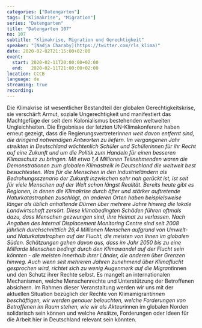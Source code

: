 ```yaml
---
categories: ["Datengarten"]
tags: ["Klimakrise", "Migration"]
series: "Datengarten"
title: "Datengarten 107"
no: 107
subtitle: "Klimakrise, Migration und Gerechtigkeit"
speaker: "[Nadja Charaby](https://twitter.com/rls_klima)"
date: 2020-02-02T21:15:00+02:00
event:
  start: 2020-02-11T20:00:00+02:00
  end:   2020-02-11T21:00:00+02:00
location: CCCB
language: de
streaming: true
recording: 
---
```

Die Klimakrise ist wesentlicher Bestandteil der globalen Gerechtigkeitskrise, sie verschärft Armut, soziale Ungerechtigkeit und manifestiert das Machtgefüge der seit dem Kolonialismus bestehenden weltweiten Ungleichheiten. Die Ergebnisse der letzten UN-Klimakonferenz haben erneut gezeigt, dass die Regierungsvertreter*innen weit davon entfernt sind, die dringend notwendigen Antworten zu liefern. Im vergangenen Jahr streikten in Deutschland wöchtenlich Schüler und Schülerinnen für ihr Recht auf eine Zukunft und um die Politik zum Handeln für einen besseren Klimaschutz zu bringen. Mit etwa 1,4 Millionen Teilnehmenden waren die Demonstrationen zum globalen Klimastreik in Deutschland die weltweit best besuchtesten. Was für die Menschen in den Industrieländern als Bedrohungsszenario der Zukunft inzwischen sehr nah gerückt ist, ist seit für viele Menschen auf der Welt schon längst Realität. Bereits heute gibt es Regionen, in denen die Klimakrise durch öfter und stärker auftretende Naturkatastrophen zuschlägt, an anderen Orten haben beispielsweise länger als üblich anhaltende Dürren über mehrere Jahre hinweg die lokale Landwirtschaft zersört. Diese klimabedingten Schäden führen oftmals dazu, dass Menschen gezwungen sind, ihre Heimat zu verlassen. Nach Angaben des Internal Displacement Monitoring Centre sind seit 2008 jährlich durchschnittlich 26,4 Millionen Menschen aufgrund von Umwelt- und Naturkatastrophen auf der Flucht, die meisten von ihnen im globalen Süden. Schätzungen gehen davon aus, dass im Jahr 2050 bis zu eine Milliarde Menschen bedingt durch den Klimawandel auf der Flucht sein könnten - die meisten innerhalb ihrer Länder, die anderen über Grenzen hinweg. Auch wenn seit mehreren Jahren zunehmend über Klimaflucht gesprochen wird, richtet sich zu wenig Augenmerk auf die Migrant*innen und den Schutz ihrer Rechte selbst. Es mangelt an internationalen Mechanismen, welche Menschenrechte und Unterstützung der Betroffenen absichern. Im Rahmen dieser Veranstaltung werden wir uns mit der aktuellen Situation bezüglich der Rechte von Klimamigrant*innen beschäftigen, wir werden genauer beleuchten, welche Forderungen von Betroffenen im Raum stehen, wie wir als Akteur*innen im globalen Norden solidarisch sein können und welche Ansätze, Forderungen oder Ideen für die Arbeit hier in Deutschland relevant sein könnten.